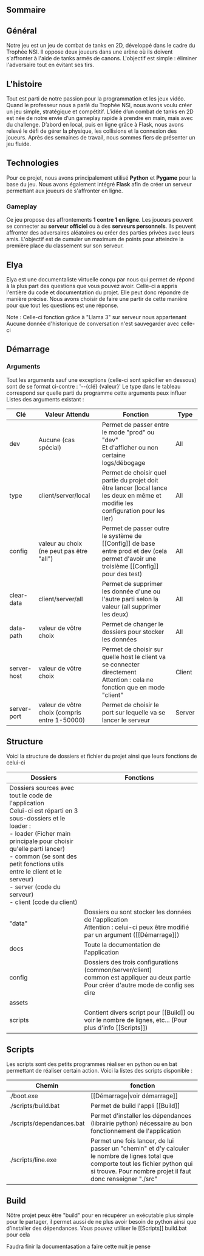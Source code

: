 ## Sommaire

## Général
Notre jeu est un jeu de combat de tanks en 2D, développé dans le cadre du Trophée NSI. Il oppose deux joueurs dans une arène où ils doivent s'affronter à l'aide de tanks armés de canons. L'objectif est simple : éliminer l'adversaire tout en évitant ses tirs.
## L'histoire
Tout est parti de notre passion pour la programmation et les jeux vidéo. Quand le professeur nous a parlé du Trophée NSI, nous avons voulu créer un jeu simple, stratégique et compétitif. L’idée d’un combat de tanks en 2D est née de notre envie d’un gameplay rapide à prendre en main, mais avec du challenge. D’abord en local, puis en ligne grâce à Flask, nous avons relevé le défi de gérer la physique, les collisions et la connexion des joueurs. Après des semaines de travail, nous sommes fiers de présenter un jeu fluide.
## Technologies
Pour ce projet, nous avons principalement utilisé **Python** et **Pygame** pour la base du jeu. Nous avons également intégré **Flask** afin de créer un serveur permettant aux joueurs de s'affronter en ligne.
### Gameplay
Ce jeu propose des affrontements **1 contre 1 en ligne**. Les joueurs peuvent se connecter au **serveur officiel** ou à des **serveurs personnels**. Ils peuvent affronter des adversaires aléatoires ou créer des parties privées avec leurs amis. L'objectif est de cumuler un maximum de points pour atteindre la première place du classement sur son serveur.
## Elya
Elya est une documentaliste virtuelle conçu par nous qui permet de répond à la plus part des questions que vous pouvez avoir. Celle-ci a appris l'entière du code et documentation du projet. Elle peut donc répondre de manière précise. Nous avons choisir de faire une partir de cette manière pour que tout les questions est une réponse.

Note : Celle-ci fonction grâce à "Llama 3" sur serveur nous appartenant
Aucune donnée d'historique de conversation n'est sauvegarder avec celle-ci

## Démarrage
### Arguments
Tout les arguments sauf une exceptions (celle-ci sont spécifier en dessous) sont de se format ci-contre : '--{clé} {valeur}'
Le type dans le tableau correspond sur quelle parti du programme cette arguments peux influer 
Listes des arguments existant :

| Clé         | Valeur Attendu                                | Fonction                                                                                                                               | Type   |
| ----------- | --------------------------------------------- | -------------------------------------------------------------------------------------------------------------------------------------- | ------ |
| dev         | Aucune (cas spécial)                          | Permet de passer entre le mode "prod" ou "dev"<br>Et d'afficher ou non certaine logs/débogage                                          | All    |
| type        | client/server/local                           | Permet de choisir quel partie du projet doit être lancer (local lance les deux en même et modifie les configuration pour les lier)     | All    |
| config      | valeur au choix<br>(ne peut pas être "all")   | Permet de passer outre le système de [[Config]] de base entre prod et dev (cela permet d'avoir une troisième [[Config]] pour des test) | All    |
| clear-data  | client/server/all                             | Permet de supprimer les donnée d'une ou l'autre parti selon la valeur (all supprimer les deux)<br>                                     | All    |
| data-path   | valeur de vôtre choix                         | Permet de changer le dossiers pour stocker les données                                                                                 | All    |
| server-host | valeur de vôtre choix                         | Permet de choisir sur quelle host le client va se connecter directement<br>Attention : cela ne fonction que en mode "client"           | Client |
| server-port | valeur de vôtre choix (compris entre 1-50000) | Permet de choisir le port sur lequelle va se lancer le serveur                                                                         | Server |

## Structure
Voici la structure de dossiers et fichier du projet ainsi que leurs fonctions de celui-ci

| Dossiers                                                                                                                                                                                                                                                                                                                      | Fonctions                                                                                                                                     |
| ----------------------------------------------------------------------------------------------------------------------------------------------------------------------------------------------------------------------------------------------------------------------------------------------------------------------------- | --------------------------------------------------------------------------------------------------------------------------------------------- |
| Dossiers sources avec tout le code de l'application<br>Celui-ci est réparti en 3 sous-dossiers et le loader :<br>- loader (Ficher main principale pour choisir qu'elle parti lancer)<br>- common (se sont des petit fonctions utils entre le client et le serveur)<br>- server (code du serveur)<br>- client (code du client) |                                                                                                                                               |
| "data"                                                                                                                                                                                                                                                                                                                        | Dossiers ou sont stocker les données de l'application<br>Attention : celui-ci peux être modifié par un argument ([[Démarrage]])               |
| docs                                                                                                                                                                                                                                                                                                                          | Toute la documentation de l'application                                                                                                       |
| config                                                                                                                                                                                                                                                                                                                        | Dossiers des trois configurations (common/server/client)<br>common est appliquer au deux partie<br>Pour créer d'autre mode de config ses dire |
| assets                                                                                                                                                                                                                                                                                                                        |                                                                                                                                               |
| scripts                                                                                                                                                                                                                                                                                                                       | Contient divers script pour [[Build]] ou voir le nombre de lignes, etc... (Pour plus d'info [[Scripts]])                                      |

## Scripts
Les scripts sont des petits programmes réaliser en python ou en bat permettant de réaliser certain action. Voici la listes des scripts disponible :

| Chemin                    | fonction                                                                                                                                                                                           |
| ------------------------- | -------------------------------------------------------------------------------------------------------------------------------------------------------------------------------------------------- |
| ./boot.exe                | [[Démarrage\|voir démarrage]]                                                                                                                                                                      |
| ./scripts/build.bat       | Permet de build l'appli [[Build]]                                                                                                                                                                  |
| ./scripts/dependances.bat | Permet d'installer les dépendances (librairie python) nécessaire au bon fonctionnement de l'application                                                                                            |
| ./scripts/line.exe        | Permet une fois lancer, de lui passer un "chemin" et d'y calculer le nombre de lignes total que comporte tout les fichier python qui si trouve. Pour nombre projet il faut donc renseigner "./src" |

## Build 
Nôtre projet peux être "build" pour en récupérer un exécutable plus simple pour le partager, il permet aussi de ne plus avoir besoin de python ainsi que d'installer des dépendances.
Vous pouvez utiliser le [[Scripts]] build.bat pour cela

Faudra finir la documentasation a faire cette nuit je pense 